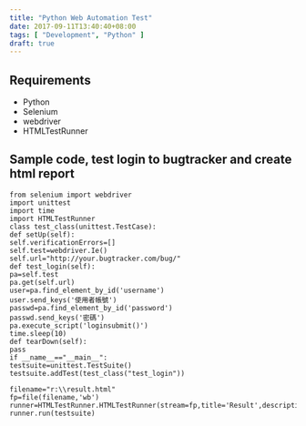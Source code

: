 ```yaml
---
title: "Python Web Automation Test"
date: 2017-09-11T13:40:40+08:00
tags: [ "Development", "Python" ]
draft: true
---
```


## Requirements
- Python
- Selenium
- webdriver
- HTMLTestRunner

## Sample code, test login to bugtracker and create html report
```
from selenium import webdriver
import unittest
import time
import HTMLTestRunner
class test_class(unittest.TestCase):
def setUp(self):
self.verificationErrors=[]
self.test=webdriver.Ie()
self.url="http://your.bugtracker.com/bug/"
def test_login(self):
pa=self.test
pa.get(self.url)
user=pa.find_element_by_id('username')
user.send_keys('使用者帳號')
passwd=pa.find_element_by_id('password')
passwd.send_keys('密碼')
pa.execute_script('loginsubmit()')
time.sleep(10)
def tearDown(self):
pass
if __name__=="__main__":
testsuite=unittest.TestSuite()
testsuite.addTest(test_class("test_login"))

filename="r:\\result.html"
fp=file(filename,'wb')
runner=HTMLTestRunner.HTMLTestRunner(stream=fp,title='Result',description='Test_Report')
runner.run(testsuite)
```
